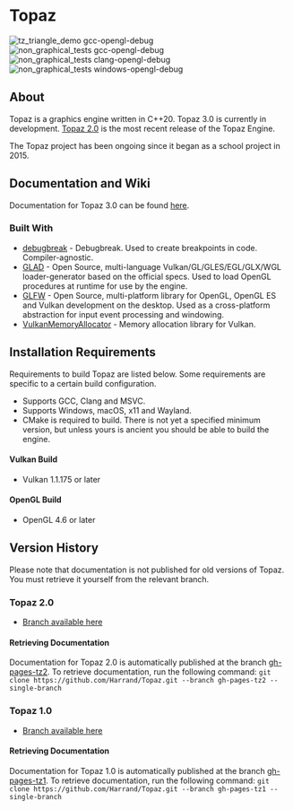 # Topaz
![tz_triangle_demo gcc-opengl-debug](https://github.com/Harrand/Topaz/actions/workflows/build_tz_triangle_demo.yml/badge.svg)
![non_graphical_tests gcc-opengl-debug](https://github.com/Harrand/Topaz/actions/workflows/non_graphical_tests_gcc.yml/badge.svg)
![non_graphical_tests clang-opengl-debug](https://github.com/Harrand/Topaz/actions/workflows/non_graphical_tests_clang.yml/badge.svg)
![non_graphical_tests windows-opengl-debug](https://github.com/Harrand/Topaz/actions/workflows/non_graphical_tests_msvc.yml/badge.svg)

## About

 Topaz is a graphics engine written in C++20. Topaz 3.0 is currently in development. [Topaz 2.0](https://github.com/Harrand/Topaz/tree/Topaz2.0) is the most recent release of the Topaz Engine.

The Topaz project has been ongoing since it began as a school project in 2015.

## Documentation and Wiki
Documentation for Topaz 3.0 can be found [here](https://harrand.github.io/Topaz/).

### Built With

* [debugbreak](https://github.com/scottt/debugbreak) - Debugbreak. Used to create breakpoints in code. Compiler-agnostic.
* [GLAD](https://github.com/Dav1dde/glad) - Open Source, multi-language Vulkan/GL/GLES/EGL/GLX/WGL loader-generator based on the official specs. Used to load OpenGL procedures at runtime for use by the engine.
* [GLFW](https://www.glfw.org/) - Open Source, multi-platform library for OpenGL, OpenGL ES and Vulkan development on the desktop. Used as a cross-platform abstraction for input event processing and windowing.
* [VulkanMemoryAllocator](https://github.com/GPUOpen-LibrariesAndSDKs/VulkanMemoryAllocator) - Memory allocation library for Vulkan.

## Installation Requirements
Requirements to build Topaz are listed below. Some requirements are specific to a certain build configuration.
* Supports GCC, Clang and MSVC.
* Supports Windows, macOS, x11 and Wayland.
* CMake is required to build. There is not yet a specified minimum version, but unless yours is ancient you should be able to build the engine.
#### Vulkan Build
* Vulkan 1.1.175 or later
#### OpenGL Build
* OpenGL 4.6 or later

## Version History
Please note that documentation is not published for old versions of Topaz. You must retrieve it yourself from the relevant branch.
### Topaz 2.0
* [Branch available here](https://github.com/Harrand/Topaz/tree/Topaz2.0)
#### Retrieving Documentation
Documentation for Topaz 2.0 is automatically published at the branch [gh-pages-tz2](https://github.com/Harrand/Topaz/tree/gh-pages-tz2). To retrieve documentation, run the following command:
`git clone https://github.com/Harrand/Topaz.git --branch gh-pages-tz2 --single-branch`
### Topaz 1.0
* [Branch available here](https://github.com/Harrand/Topaz/tree/Topaz1.0)
#### Retrieving Documentation
Documentation for Topaz 1.0 is automatically published at the branch [gh-pages-tz1](https://github.com/Harrand/Topaz/tree/gh-pages-tz1). To retrieve documentation, run the following command:
`git clone https://github.com/Harrand/Topaz.git --branch gh-pages-tz1 --single-branch`
